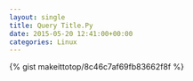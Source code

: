 ```yaml
---
layout: single                                                                                                              
title: Query Title.Py                                                                                                                       
date: 2015-05-20 12:41:00+00:00                                                                                                                        
categories: Linux                                                                                                                
---                                                                                                                              
```


{% gist makeittotop/8c46c7af69fb83662f8f %}                                                                                                           

